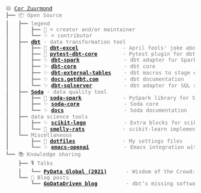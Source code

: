 <pre style="font-family:Menlo,'DejaVu Sans Mono',consolas,'Courier New',monospace"><span style="color: #808080; text-decoration-color: #808080">😄 </span><span style="color: #808080; text-decoration-color: #808080"><a href="https://www.linkedin.com/in/cor-zuurmond/">Cor Zuurmond</a></span>
<span style="color: #808080; text-decoration-color: #808080">┣━━ </span><span style="color: #808080; text-decoration-color: #808080">📦 Open Source</span>
<span style="color: #808080; text-decoration-color: #808080">┃   ┣━━ </span><span style="color: #808080; text-decoration-color: #808080">legend</span>
<span style="color: #808080; text-decoration-color: #808080">┃   ┃   ┣━━ </span><span style="color: #808080; text-decoration-color: #808080">🚀 = creator and/or maintainer</span>
<span style="color: #808080; text-decoration-color: #808080">┃   ┃   ┗━━ </span><span style="color: #808080; text-decoration-color: #808080">✨ = contributor</span>
<span style="color: #808080; text-decoration-color: #808080">┃   ┣━━ </span><span style="color: #808080; text-decoration-color: #808080; font-weight: bold"><a href="https://www.getdbt.com/">dbt</a></span><span style="color: #808080; text-decoration-color: #808080"> - data transformation tool</span>
<span style="color: #808080; text-decoration-color: #808080">┃   ┃   ┣━━ </span><span style="color: #808080; text-decoration-color: #808080">🚀 </span><span style="color: #808080; text-decoration-color: #808080; font-weight: bold"><a href="https://github.com/godatadriven/dbt-excel">dbt-excel</a></span><span style="color: #808080; text-decoration-color: #808080">              - April fools&#x27; joke about a </span><span style="color: #808080; text-decoration-color: #808080; font-weight: bold"><a href="https://dbt-excel.com/">dbt adapter for Excel</a></span>
<span style="color: #808080; text-decoration-color: #808080">┃   ┃   ┣━━ </span><span style="color: #808080; text-decoration-color: #808080">🚀 </span><span style="color: #808080; text-decoration-color: #808080; font-weight: bold"><a href="https://github.com/godatadriven/pytest-dbt-core">pytest-dbt-core</a></span><span style="color: #808080; text-decoration-color: #808080">        - Pytest plugin for dbt core</span>
<span style="color: #808080; text-decoration-color: #808080">┃   ┃   ┣━━ </span><span style="color: #808080; text-decoration-color: #808080">✨ </span><span style="color: #808080; text-decoration-color: #808080; font-weight: bold"><a href="https://github.com/dbt-labs/dbt-spark/">dbt-spark</a></span><span style="color: #808080; text-decoration-color: #808080">              - dbt adapter for Spark</span>
<span style="color: #808080; text-decoration-color: #808080">┃   ┃   ┣━━ </span><span style="color: #808080; text-decoration-color: #808080">✨ </span><span style="color: #808080; text-decoration-color: #808080; font-weight: bold"><a href="https://github.com/dbt-labs/dbt-core/">dbt-core</a></span><span style="color: #808080; text-decoration-color: #808080">               - dbt core</span>
<span style="color: #808080; text-decoration-color: #808080">┃   ┃   ┣━━ </span><span style="color: #808080; text-decoration-color: #808080">✨ </span><span style="color: #808080; text-decoration-color: #808080; font-weight: bold"><a href="https://github.com/dbt-labs/dbt-core/">dbt-external-tables</a></span><span style="color: #808080; text-decoration-color: #808080">    - dbt macros to stage external sources</span>
<span style="color: #808080; text-decoration-color: #808080">┃   ┃   ┣━━ </span><span style="color: #808080; text-decoration-color: #808080">✨ </span><span style="color: #808080; text-decoration-color: #808080; font-weight: bold"><a href="https://github.com/dbt-labs/docs.getdbt.com">docs.getdbt.com</a></span><span style="color: #808080; text-decoration-color: #808080">        - dbt documentation</span>
<span style="color: #808080; text-decoration-color: #808080">┃   ┃   ┗━━ </span><span style="color: #808080; text-decoration-color: #808080">✨ </span><span style="color: #808080; text-decoration-color: #808080; font-weight: bold"><a href="https://github.com/dbt-msft/dbt-sqlserver">dbt-sqlserver</a></span><span style="color: #808080; text-decoration-color: #808080">          - dbt adapter for SQL server</span>
<span style="color: #808080; text-decoration-color: #808080">┃   ┣━━ </span><span style="color: #808080; text-decoration-color: #808080; font-weight: bold"><a href="https://www.soda.io/">Soda</a></span><span style="color: #808080; text-decoration-color: #808080"> - data quality tool</span>
<span style="color: #808080; text-decoration-color: #808080">┃   ┃   ┣━━ </span><span style="color: #808080; text-decoration-color: #808080">🚀 </span><span style="color: #808080; text-decoration-color: #808080; font-weight: bold"><a href="https://github.com/sodadata/soda-spark">soda-spark</a></span><span style="color: #808080; text-decoration-color: #808080">             - PySpark library for Soda</span>
<span style="color: #808080; text-decoration-color: #808080">┃   ┃   ┣━━ </span><span style="color: #808080; text-decoration-color: #808080">✨ </span><span style="color: #808080; text-decoration-color: #808080; font-weight: bold"><a href="https://github.com/sodadata/soda-core">soda-core</a></span><span style="color: #808080; text-decoration-color: #808080">              - Soda core</span>
<span style="color: #808080; text-decoration-color: #808080">┃   ┃   ┗━━ </span><span style="color: #808080; text-decoration-color: #808080">✨ </span><span style="color: #808080; text-decoration-color: #808080; font-weight: bold"><a href="https://github.com/sodadata/docs">docs</a></span><span style="color: #808080; text-decoration-color: #808080">                   - Soda documentation</span>
<span style="color: #808080; text-decoration-color: #808080">┃   ┣━━ </span><span style="color: #808080; text-decoration-color: #808080">data science tools</span>
<span style="color: #808080; text-decoration-color: #808080">┃   ┃   ┣━━ </span><span style="color: #808080; text-decoration-color: #808080">✨ </span><span style="color: #808080; text-decoration-color: #808080; font-weight: bold"><a href="https://github.com/koaning/scikit-lego">scikit-lego</a></span><span style="color: #808080; text-decoration-color: #808080">            - Extra blocks for scikit-learn pipelines</span>
<span style="color: #808080; text-decoration-color: #808080">┃   ┃   ┗━━ </span><span style="color: #808080; text-decoration-color: #808080">🚀 </span><span style="color: #808080; text-decoration-color: #808080; font-weight: bold"><a href="https://github.com/JCZuurmond/smelly-rats">smelly-rats</a></span><span style="color: #808080; text-decoration-color: #808080">            - scikit-learn implementation of paper about IPLS</span>
<span style="color: #808080; text-decoration-color: #808080">┃   ┗━━ </span><span style="color: #808080; text-decoration-color: #808080">Miscellaneous</span>
<span style="color: #808080; text-decoration-color: #808080">┃       ┣━━ </span><span style="color: #808080; text-decoration-color: #808080">🚀 </span><span style="color: #808080; text-decoration-color: #808080; font-weight: bold"><a href="https://github.com/JCZuurmond/dotfiles">dotfiles</a></span><span style="color: #808080; text-decoration-color: #808080">               - My settings files</span>
<span style="color: #808080; text-decoration-color: #808080">┃       ┗━━ </span><span style="color: #808080; text-decoration-color: #808080">✨ </span><span style="color: #808080; text-decoration-color: #808080; font-weight: bold"><a href="https://github.com/emacs-openai/openai">emacs-openai</a></span><span style="color: #808080; text-decoration-color: #808080">           - Emacs integration with OpenAI</span>
<span style="color: #808080; text-decoration-color: #808080">┗━━ </span><span style="color: #808080; text-decoration-color: #808080">📚 Knowledge sharing</span>
<span style="color: #808080; text-decoration-color: #808080">    ┣━━ </span><span style="color: #808080; text-decoration-color: #808080">🎙 Talks</span>
<span style="color: #808080; text-decoration-color: #808080">    ┃   ┗━━ </span><span style="color: #808080; text-decoration-color: #808080; font-weight: bold"><a href="https://www.youtube.com/watch?v=IJQ-PpSU1kY">PyData Global (2021)</a></span><span style="color: #808080; text-decoration-color: #808080">      - Wisdom of the Crowd: Amplifying Human Intelligence With AI</span>
<span style="color: #808080; text-decoration-color: #808080">    ┗━━ </span><span style="color: #808080; text-decoration-color: #808080">📄 Blog posts</span>
<span style="color: #808080; text-decoration-color: #808080">        ┗━━ </span><span style="color: #808080; text-decoration-color: #808080; font-weight: bold"><a href="https://godatadriven.com/blog/dbts-missing-software-engineering-piece-unit-tests/">GoDataDriven blog</a></span><span style="color: #808080; text-decoration-color: #808080">         - dbt’s missing software engineering piece: unit tests</span>

</pre>
